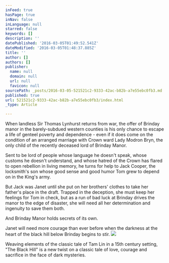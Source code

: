 ```yaml
---
inFeed: true
hasPage: true
inNav: false
inLanguage: null
starred: false
keywords: []
description: ''
datePublished: '2016-03-05T01:49:52.541Z'
dateModified: '2016-03-05T01:48:37.885Z'
title: ''
author: []
authors: []
publisher:
  name: null
  domain: null
  url: null
  favicon: null
sourcePath: _posts/2016-03-05-521521c2-9333-42ac-b82b-a7e55ebc0fb3.md
published: true
url: 521521c2-9333-42ac-b82b-a7e55ebc0fb3/index.html
_type: Article

---
```

When landless Sir Thomas Lynhurst returns from war, the offer of Brinday manor in the barely-subdued western counties is his only chance to escape a life of genteel poverty and dependence - even if it does come on the condition of an arranged marriage  with Crown ward Lady Modron Bryn, the only child of the recently deceased lord of Brinday Manor. 

Sent to be lord of people whose language he doesn't speak, whose customs he doesn't understand, and whose hatred of the Crown has flared to open rebellion in living memory, he turns for help to Jack Cooper, the locksmith's son whose good sense and good humor Tom grew to depend on in the King's army.

But Jack was Janet until she put on her brothers' clothes to take her father's place in the draft. Trapped in the deception, she must keep her feelings for Tom in check, but as a run of bad luck at Brinday drives the manor to the edge of disaster, she will need all her determination and ingenuity to save them both. 

And Brinday Manor holds secrets of its own. 

Janet will need more courage than ever before when the darkness at the heart of the black hill below Brinday begins to stir.  ![](https://the-grid-user-content.s3-us-west-2.amazonaws.com/865f8e06-e006-41ae-b10e-d36c9289677f.jpg)

Weaving elements of the classic tale of Tam Lin in a 15th century setting, "The Black Hill" is a new twist on a classic tale of love, courage and sacrifice in the face of dark mysteries.
